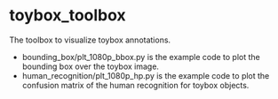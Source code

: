 # toybox_toolbox
The toolbox to visualize toybox annotations.

- bounding_box/plt_1080p_bbox.py is the example code to plot the bounding box over the toybox image.
- human_recognition/plt_1080p_hp.py is the example code to plot the confusion matrix of the human recognition for toybox objects.
